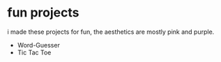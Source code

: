 # fun projects
i made these projects for fun, the aesthetics are mostly pink and purple. 

- Word-Guesser
- Tic Tac Toe 
